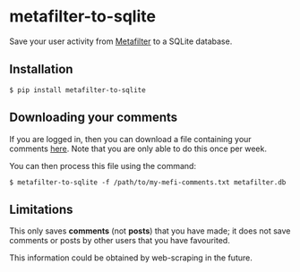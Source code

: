 # metafilter-to-sqlite

Save your user activity from [Metafilter](https://www.metafilter.com/) to a SQLite database.

## Installation

    $ pip install metafilter-to-sqlite

## Downloading your comments

If you are logged in, then you can download a file containing your comments [here](http://www.metafilter.com/contribute/my-mefi-export.mefi).
Note that you are only able to do this once per week.

You can then process this file using the command:

    $ metafilter-to-sqlite -f /path/to/my-mefi-comments.txt metafilter.db

## Limitations

This only saves **comments** (not **posts**) that you have made; it does not save comments or posts by other users that you have favourited.

This information could be obtained by web-scraping in the future.
